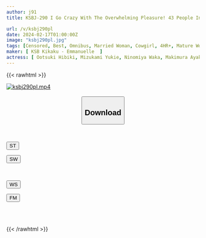 ```yaml
---
author: j91
title: KSBJ-290 I Go Crazy With The Overwhelming Pleasure! 43 People In Pile Driving Piston Cowgirl Position

url: /v/ksbj290pl
date: 2024-02-17T01:00:00Z
image: "ksbj290pl.jpg"
tags: [Censored, Best, Omnibus, Married Woman, Cowgirl, 4HR+, Mature Woman	]
maker: [ KSB Kikaku - Emmanuelle  ]
actress: [ Ootsuki Hibiki, Mizukami Yukie, Ninomiya Waka, Makimura Ayaka, Nogi Hotaru ,Himesaki Hana, Higuchi Kanoko, Sakuma Izumi, Kisaki Alice, Matsukawa Chinami ]
---
```



{{< rawhtml >}}

<div class="video" data-videoid="opjX19e8dqfJBAj">
    <a href="javascript:;">
        <img src="/v/ksbj290pl/ksbj290pl.jpg" width="WIDTH" height="HEIGHT" alt="ksbj290pl.mp4" loading="lazy">
    </a>
</div>

<script type="text/javascript" src="https://j91.asia/asset/on-demand-st.js"></script>

<br>
  <link rel="stylesheet" href="https://j91.asia/asset/bs5.css">
  
  <center>
  <button class="btn btn-primary" type="button" data-bs-toggle="collapse" data-bs-target=".multi-collapse" aria-expanded="false" aria-controls="multiCollapseExample1 multiCollapseExample2"><h2>Download</h2></button></center>
</p>
<div class="row">
  <div class="col">
    <div class="collapse multi-collapse" id="multiCollapseExample1">
      <div class="card card-body">
	      	      <br>
<div class="buttons">  
<p><a href="https://streamtape.to/v/opjX19e8dqfJBAj" target="_blank"><button class="btn-hover color-3"><i class="fa fa-download"></i> ST</button></a></p>
<p><a href="https://cdnwish.com/qk2cpcgomy0j" target="_blank"><button class="btn-hover color-2"><i class="fa fa-download"></i> SW</button></a></p></div>
    </div>
  </div>
</div>
  <div class="col">
    <div class="collapse multi-collapse" id="multiCollapseExample2">
      <div class="card card-body">
	      <br>
<div class="buttons">
<p><a href="https://wolfstream.tv/sbfhr063ghr2/KSBJ-290.mp4.html"><button class="btn-hover color-9"><i class="fa fa-download"></i> WS</button></a></p>
<p><a href="https://filemoon.sx/d/4ffgm3f52j0z"><button class="btn-hover color-8"><i class="fa fa-download"></i> FM</button></a></p></div>
<br><br>
      </div>
    </div>
  </div>
</div>

{{< /rawhtml >}}